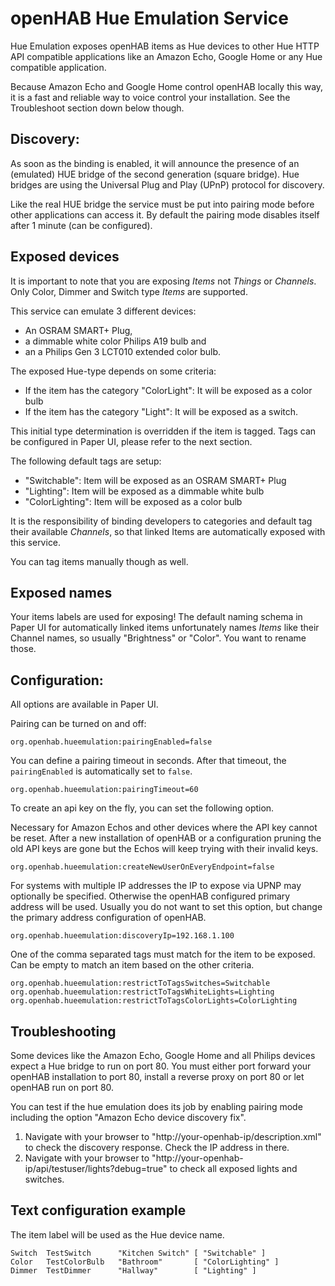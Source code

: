 # openHAB Hue Emulation Service

Hue Emulation exposes openHAB items as Hue devices to other Hue HTTP API compatible applications like an Amazon Echo, Google Home or
any Hue compatible application.

Because Amazon Echo and Google Home control openHAB locally this way, it is a fast and reliable way
to voice control your installation. See the Troubleshoot section down below though.

## Discovery:

As soon as the binding is enabled, it will announce the presence of an (emulated) HUE bridge of the second generation (square bridge).
Hue bridges are using the Universal Plug and Play (UPnP) protocol for discovery.

Like the real HUE bridge the service must be put into pairing mode before other applications can access it. 
By default the pairing mode disables itself after 1 minute (can be configured).

## Exposed devices

It is important to note that you are exposing *Items* not *Things* or *Channels*.
Only Color, Dimmer and Switch type *Items* are supported.

This service can emulate 3 different devices:

* An OSRAM SMART+ Plug,
* a dimmable white color Philips A19 bulb and
* an a Philips Gen 3 LCT010 extended color bulb.

The exposed Hue-type depends on some criteria:

* If the item has the category "ColorLight": It will be exposed as a color bulb
* If the item has the category "Light": It will be exposed as a switch.

This initial type determination is overridden if the item is tagged.
Tags can be configured in Paper UI, please refer to the next section.

The following default tags are setup:
* "Switchable": Item will be exposed as an OSRAM SMART+ Plug
* "Lighting": Item will be exposed as a dimmable white bulb
* "ColorLighting": Item will be exposed as a color bulb

It is the responsibility of binding developers to categories and default tag their
available *Channels*, so that linked Items are automatically exposed with this service.

You can tag items manually though as well.

## Exposed names

Your items labels are used for exposing! The default naming schema in Paper UI
for automatically linked items unfortunately names *Items* like their Channel names,
so usually "Brightness" or "Color". You want to rename those.

## Configuration:

All options are available in Paper UI.

Pairing can be turned on and off:

```
org.openhab.hueemulation:pairingEnabled=false
```

You can define a pairing timeout in seconds.
After that timeout, the `pairingEnabled` is automatically set to `false`.

```
org.openhab.hueemulation:pairingTimeout=60
```

To create an api key on the fly, you can set the following option.

Necessary for Amazon Echos and other devices where the API key cannot be reset.
After a new installation of openHAB or a configuration pruning the old
API keys are gone but the Echos will keep trying with their invalid keys.

```
org.openhab.hueemulation:createNewUserOnEveryEndpoint=false
```

For systems with multiple IP addresses the IP to expose via UPNP may optionally be specified.
Otherwise the openHAB configured primary address will be used.
Usually you do not want to set this option, but change the primary address configuration of openHAB.

```
org.openhab.hueemulation:discoveryIp=192.168.1.100
```

One of the comma separated tags must match for the item to be exposed.
Can be empty to match an item based on the other criteria.

```
org.openhab.hueemulation:restrictToTagsSwitches=Switchable
org.openhab.hueemulation:restrictToTagsWhiteLights=Lighting
org.openhab.hueemulation:restrictToTagsColorLights=ColorLighting
```

## Troubleshooting

Some devices like the Amazon Echo, Google Home and all Philips devices expect a Hue bridge to
run on port 80. You must either port forward your openHAB installation to port 80, install
a reverse proxy on port 80 or let openHAB run on port 80.

You can test if the hue emulation does its job by enabling pairing mode including the option
"Amazon Echo device discovery fix".

1. Navigate with your browser to "http://your-openhab-ip/description.xml" to check the discovery
   response. Check the IP address in there.
2. Navigate with your browser to "http://your-openhab-ip/api/testuser/lights?debug=true"
   to check all exposed lights and switches.

## Text configuration example

The item label will be used as the Hue device name. 

```
Switch  TestSwitch      "Kitchen Switch" [ "Switchable" ]
Color   TestColorBulb   "Bathroom"       [ "ColorLighting" ]
Dimmer  TestDimmer      "Hallway"        [ "Lighting" ]
```
